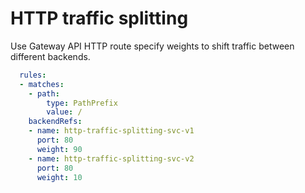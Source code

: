 HTTP traffic splitting
===
Use Gateway API HTTP route specify weights to shift traffic between different backends.
```yaml
  rules:
  - matches:
    - path:
        type: PathPrefix
        value: /
    backendRefs:
    - name: http-traffic-splitting-svc-v1
      port: 80
      weight: 90
    - name: http-traffic-splitting-svc-v2
      port: 80
      weight: 10
```